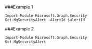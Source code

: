 ###Example 1
```
Import-Module Microsoft.Graph.Security
Get-MgSecurityAlert -AlertId $alertId
```
###Example 2
```
Import-Module Microsoft.Graph.Security
Get-MgSecurityAlert
```

